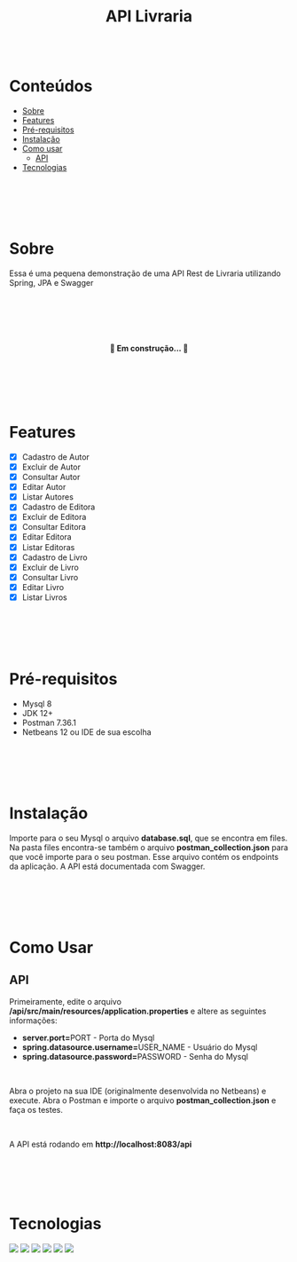 <h1 align="center">API Livraria</h1>

</br></br>

Conteúdos
=================
<!--ts-->
   * [Sobre](#sobre)
   * [Features](#features)
   * [Pré-requisitos](#pre-requisitos)
   * [Instalação](#instalacao)     
   * [Como usar](#como-usar)  
       * [API](#api)      
   * [Tecnologias](#tecnologias)   
<!--te-->

</br></br></br></br>

<div id="sobre"></div>

# Sobre
<div>
<p align="left">Essa é uma pequena demonstração de uma API Rest de Livraria utilizando Spring, JPA e Swagger</p>
</div>

</br></br></br></br>

<h4 align="center"> 
🚧  Em construção...  🚧
</h4>

</br></br></br></br>


<div id="features"></div>

# Features
- [x] Cadastro de Autor
- [x] Excluir de Autor
- [x] Consultar Autor
- [x] Editar Autor
- [x] Listar Autores
- [x] Cadastro de Editora
- [x] Excluir de Editora
- [x] Consultar Editora
- [x] Editar Editora
- [x] Listar Editoras
- [x] Cadastro de Livro
- [x] Excluir de Livro
- [x] Consultar Livro
- [x] Editar Livro
- [x] Listar Livros

</br></br></br></br>


<div id="pre-requisitos"></div>

# Pré-requisitos
<p align="left">
  <ul>
    <li>Mysql 8</li>
    <li>JDK 12+</li>
    <li>Postman 7.36.1</li> 
    <li>Netbeans 12 ou IDE de sua escolha</li>    
    </ul>
  </p>


</br></br></br></br>

<div id="instalacao"></div>

# Instalação
<div>
<p align="left">Importe para o seu Mysql o arquivo <b>database.sql</b>, que se encontra em files. Na pasta files encontra-se também o arquivo <b>postman_collection.json</b> para que você importe para o seu postman. Esse arquivo contém os endpoints da aplicação. A API está documentada com Swagger.</p>
</div>

</br></br></br></br>

<div id="como-usar"></div>

# Como Usar

<div id="api"></div>

## API
<div>
<p align="left">Primeiramente, edite o arquivo <b>/api/src/main/resources/application.properties</b> e altere as seguintes informações:</p>  
  <ul>
  <li><b>server.port=</b>PORT - Porta do Mysql</li>
  <li><b>spring.datasource.username=</b>USER_NAME - Usuário do Mysql</li>
  <li><b>spring.datasource.password=</b>PASSWORD - Senha do Mysql</li>  
  </ul>  
 </br>
 <p align="left">Abra o projeto na sua IDE (originalmente desenvolvida no Netbeans) e execute. Abra o Postman e importe o arquivo <b>postman_collection.json</b> e faça os testes.</p>  
 </br>
<p align="left">A API está rodando em <b>http://localhost:8083/api</b></p>  
</div>

</br>

</br></br>

<div id="tecnologias"><div>

# Tecnologias 
<div>
<img src="https://img.shields.io/static/v1?label=Java&message=11&color=green"/>
<img src="https://img.shields.io/static/v1?label=spring-boot&message=2.4.3&color=green"/>
<img src="https://img.shields.io/static/v1?label=mysql&message=8.0.23&color=green"/>
<img src="https://img.shields.io/static/v1?label=swagger&message=2.6.0&color=green"/>  
<img src="https://img.shields.io/static/v1?label=devtools&message=2.4.3&color=green"/>
<img src="https://img.shields.io/static/v1?label=lombok&message=1.18&color=green"/>
 
</div>



